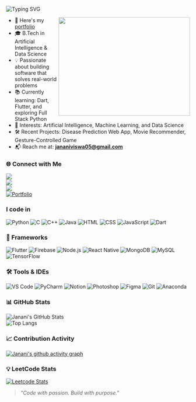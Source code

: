 <p align="left">
  <img src="https://readme-typing-svg.demolab.com?font=Fira+Code&weight=600&size=24&duration=3000&pause=2000&color=F875AA&center=false&vCenter=true&width=500&lines=Hi+there!+I'm+Janani+%F0%9F%91%8B" alt="Typing SVG" />
</p>

<img align="right" width="360" height="270" src="https://media4.giphy.com/media/v1.Y2lkPTc5MGI3NjExYmZjNjByajNqd3hqd2JiYXE4bXEzenZuOTZlb2EwdWxsMTB1YmpxZCZlcD12MV9pbnRlcm5hbF9naWZfYnlfaWQmY3Q9Zw/RbDKaczqWovIugyJmW/giphy.gif">

- 🔭 Here's my [portfolio](https://your-portfolio-link.com)  
- 🎓 B.Tech in Artificial Intelligence & Data Science  
- 💡 Passionate about building software that solves real-world problems  
- 📚 Currently learning: Dart, Flutter, and exploring Full Stack Python  
- 🤖 Interests: Artificial Intelligence, Machine Learning, and Data Science  
- 🛠️ Recent Projects: Disease Prediction Web App, Movie Recommender, Gesture-Controlled Game  
- 📬 Reach me at: **jananiviswa05@gmail.com**

### 🌐 Connect with Me  
[<img src="https://img.shields.io/badge/LinkedIn-0077B5?style=for-the-badge&logo=linkedin&logoColor=white" />](https://www.linkedin.com/in/jananiv05/)  
[<img src="https://img.shields.io/badge/X-000000?style=for-the-badge&logo=twitter&logoColor=white" />](https://x.com/Jan_viswa)  
[<img src="https://img.shields.io/badge/GitHub-121013?style=for-the-badge&logo=github&logoColor=white" />](https://github.com/Janviswa)  
[![Portfolio](https://img.shields.io/badge/Portfolio-000000?style=for-the-badge&logo=webflow&logoColor=white)](https://your-portfolio-link.com)

### I code in

<p>
  <img src="https://img.icons8.com/color/48/python.png" title="Python"/>
  <img src="https://img.icons8.com/color/48/c-programming.png" title="C"/>
  <img src="https://img.icons8.com/color/48/c-plus-plus-logo.png" title="C++"/>
  <img src="https://img.icons8.com/color/48/java-coffee-cup-logo.png" title="Java"/>
  <img src="https://img.icons8.com/color/48/html-5.png" title="HTML"/>
  <img src="https://img.icons8.com/color/48/css3.png" title="CSS"/>
  <img src="https://img.icons8.com/color/48/javascript.png" title="JavaScript"/>
  <img src="https://img.icons8.com/color/48/dart.png" title="Dart"/>
</p>


### 🧩 Frameworks  
<p>
  <img src="https://img.icons8.com/color/48/flutter.png" title="Flutter"/>
  <img src="https://img.icons8.com/color/48/firebase.png" title="Firebase"/>
  <img src="https://img.icons8.com/color/48/nodejs.png" title="Node.js"/>
  <img src="https://img.icons8.com/color/48/react-native.png" title="React Native"/>
  <img src="https://img.icons8.com/color/48/mongodb.png" title="MongoDB"/>
  <img src="https://img.icons8.com/color/48/mysql-logo.png" title="MySQL"/>
  <img src="https://img.icons8.com/color/48/tensorflow.png" title="TensorFlow"/>
</p>

### 🛠️ Tools & IDEs  
<p>
  <img src="https://img.icons8.com/color/48/visual-studio-code-2019.png" title="VS Code"/>
  <img src="https://img.icons8.com/color/48/pycharm.png" title="PyCharm"/>
  <img src="https://img.icons8.com/color/48/notion--v1.png" title="Notion"/>
  <img src="https://img.icons8.com/doodle/48/adobe-photoshop.png" title="Photoshop"/>
  <img src="https://img.icons8.com/color/48/figma--v1.png" title="Figma"/>
  <img src="https://img.icons8.com/color/48/git.png" title="Git"/>
  <img src="https://img.icons8.com/dusk/64/anaconda.png" title="Anaconda"/>
</p>

### 📊 GitHub Stats  
![Janani's GitHub Stats](https://github-readme-stats.vercel.app/api?username=Janviswa&show_icons=true&theme=onedark)  
![Top Langs](https://github-readme-stats.vercel.app/api/top-langs/?username=Janviswa&layout=compact&theme=onedark)

### 📈 Contribution Activity  
[![Janani's github activity graph](https://github-readme-activity-graph.vercel.app/graph?username=Janviswa&bg_color=000000&color=00ffd5&line=00ffbb&point=ffffff&area=true&hide_border=true)](https://github.com/ashutosh00710/github-readme-activity-graph)

### 💡 LeetCode Stats  
[![Leetcode Stats](https://leetcard.jacoblin.cool/Janani_viswa?ext=contest&theme=dark)](https://leetcode.com/u/Janani_viswa/)

> _"Code with passion. Build with purpose."_
